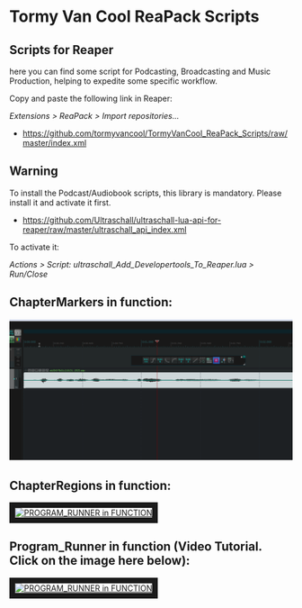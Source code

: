 # Tormy Van Cool ReaPack Scripts

Scripts for Reaper
------------------
here you can find some script for Podcasting, Broadcasting and Music Production, helping to expedite some specific workflow.


Copy and paste the following link in Reaper:

_Extensions > ReaPack > Import repositories..._

* https://github.com/tormyvancool/TormyVanCool_ReaPack_Scripts/raw/master/index.xml



Warning
-------
To install the Podcast/Audiobook scripts, this library is mandatory. Please install it and activate it first.
* https://github.com/Ultraschall/ultraschall-lua-api-for-reaper/raw/master/ultraschall_api_index.xml


To activate it:

_Actions > Script: ultraschall_Add_Developertools_To_Reaper.lua > Run/Close_



ChapterMarkers in function:
-------
![..](Chapters.gif)



ChapterRegions in function:
-------
<a href="http://www.youtube.com/watch?feature=player_embedded&v=ZimOjRRKTzM
" target="_blank"><img src="http://img.youtube.com/vi/ZimOjRRKTzM/maxresdefault.jpg" 
alt="PROGRAM_RUNNER in FUNCTION" width="560" height="315" border="10" /></a>



Program_Runner in function (Video Tutorial. Click on the image here below):
-------
<a href="http://www.youtube.com/watch?feature=player_embedded&v=GzpWgQH7ZEs
" target="_blank"><img src="http://img.youtube.com/vi/GzpWgQH7ZEs/maxresdefault.jpg" 
alt="PROGRAM_RUNNER in FUNCTION" width="560" height="315" border="10" /></a>

